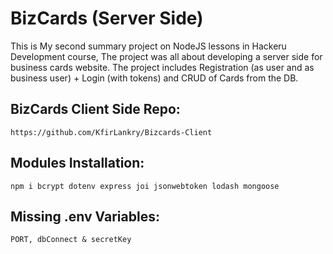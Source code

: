 # BizCards (Server Side)  

This is My second summary project on NodeJS lessons in Hackeru Development course, The project was all about developing a server side for business cards website.
The project includes Registration (as user and as business user) + Login (with tokens) and CRUD of Cards from the DB.

## BizCards Client Side Repo:

```
https://github.com/KfirLankry/Bizcards-Client
```

## Modules Installation:

```
npm i bcrypt dotenv express joi jsonwebtoken lodash mongoose
```

## Missing .env Variables:

```
PORT, dbConnect & secretKey
```

